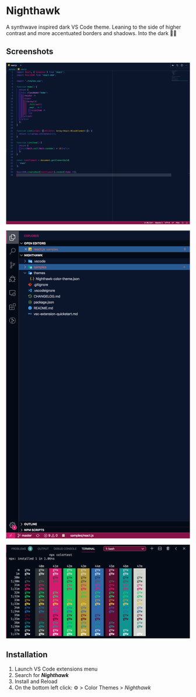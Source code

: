# Nighthawk

A synthwave inspired dark VS Code theme. Leaning to the side of higher contrast and more accentuated borders and shadows. Into the dark 🌃🌑

## Screenshots

![Code Pane](images/1.png)

![Sidebar](images/2.png)

![Terminal](images/3.png)

## Installation

1.  Launch VS Code extensions menu
2.  Search for **_Nighthawk_**
3.  Install and Reload
4.  On the bottom left click: ⚙️ > Color Themes > _Nighthawk_
